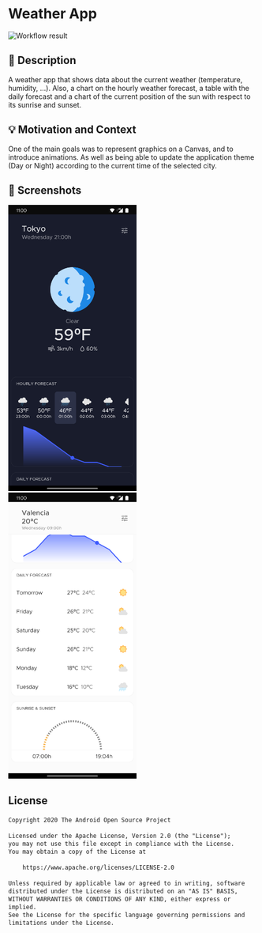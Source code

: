 # Weather App

![Workflow result](https://github.com/serbelga/AndroidDevChallenge4/workflows/Check/badge.svg)


## :scroll: Description

A weather app that shows data about the current weather (temperature, humidity, ...). Also, a chart on the hourly weather forecast, a table with the daily forecast and a chart of the current position of the sun with respect to its sunrise and sunset.

## :bulb: Motivation and Context

One of the main goals was to represent graphics on a Canvas, and to introduce animations. As well as being able to update the application theme (Day or Night) according to the current time of the selected city.

## :camera_flash: Screenshots

<img src="/results/screenshot_1.png" width="260">&emsp;<img src="/results/screenshot_2.png" width="260">

## License
```
Copyright 2020 The Android Open Source Project

Licensed under the Apache License, Version 2.0 (the "License");
you may not use this file except in compliance with the License.
You may obtain a copy of the License at

    https://www.apache.org/licenses/LICENSE-2.0

Unless required by applicable law or agreed to in writing, software
distributed under the License is distributed on an "AS IS" BASIS,
WITHOUT WARRANTIES OR CONDITIONS OF ANY KIND, either express or implied.
See the License for the specific language governing permissions and
limitations under the License.
```
